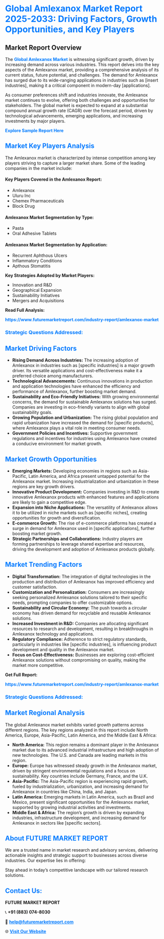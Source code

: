 <h1 style="color: #007BFF;">Global Amlexanox Market Report 2025-2033: Driving Factors, Growth Opportunities, and Key Players</h1>

<section id="overview">
<h2>Market Report Overview</h2>
<p>The <a href="https://www.futuremarketreport.com/industry-report/amlexanox-market" style="color: #007BFF; text-decoration: none;"><strong>Global Amlexanox Market</strong></a> is witnessing significant growth, driven by increasing demand across various industries. This report delves into the key aspects of the Amlexanox market, providing a comprehensive analysis of its current status, future potential, and challenges. The demand for Amlexanox has surged due to its wide-ranging applications in industries such as [insert industries], making it a critical component in modern-day [applications].</p>
<p>As consumer preferences shift and industries innovate, the Amlexanox market continues to evolve, offering both challenges and opportunities for stakeholders. The global market is expected to expand at a substantial compound annual growth rate (CAGR) over the forecast period, driven by technological advancements, emerging applications, and increasing investments by major players.</p>
</section>

<section id="overview">
<p><a href="https://www.futuremarketreport.com/request-sample/reportId=43345" style="color: #007BFF; text-decoration: none;"><strong>Explore Sample Report Here</strong></a></p>
</section>

<section id="key-players">
<h2 style="color: #007BFF;">Market Key Players Analysis</h2>
<p>The Amlexanox market is characterized by intense competition among key players striving to capture a larger market share. Some of the leading companies in the market include:</p>
<h4>Key Players Covered in the Amlexanox Report:</h4>
<ul><li>Amlexanox</li><li>Uluru Inc</li><li>Chemex Pharmaceuticals</li><li>Block Drug</li></ul>
<h4>Amlexanox Market Segmentation by Type:</h4>
<ul><li>Pasta</li><li>Oral Adhesive Tablets</li></ul>

<h4>Amlexanox Market Segmentation by Application:</h4>
<ul><li>Recurrent Aphthous Ulcers</li><li>Inflammatory Conditions</li><li>Apthous Stomatitis</li></ul>
<p><strong>Key Strategies Adopted by Market Players:</strong></p>
<ul>
<li>Innovation and R&D</li>
<li>Geographical Expansion</li>
<li>Sustainability Initiatives</li>
<li>Mergers and Acquisitions</li>
</ul>
</section>

<section>
<p><strong>Read Full Analysis: </strong></p><a href="https://www.futuremarketreport.com/industry-report/amlexanox-market" style="color: #007BFF; text-decoration: none;"><strong>https://www.futuremarketreport.com/industry-report/amlexanox-market</strong></a>
<h3 style="color: #007BFF;">Strategic Questions Addressed:</h3>
</section>

<section id="driving-factors">
<h2 style="color: #007BFF;">Market Driving Factors</h2>
<ul>
<li><strong>Rising Demand Across Industries:</strong> The increasing adoption of Amlexanox in industries such as [specific industries] is a major growth driver. Its versatile applications and cost-effectiveness make it a preferred choice among manufacturers.</li>
<li><strong>Technological Advancements:</strong> Continuous innovations in production and application technologies have enhanced the efficiency and performance of Amlexanox, further boosting market demand.</li>
<li><strong>Sustainability and Eco-Friendly Initiatives:</strong> With growing environmental concerns, the demand for sustainable Amlexanox solutions has surged. Companies are investing in eco-friendly variants to align with global sustainability goals.</li>
<li><strong>Growing Population and Urbanization:</strong> The rising global population and rapid urbanization have increased the demand for [specific products], where Amlexanox plays a vital role in meeting consumer needs.</li>
<li><strong>Government Policies and Incentives:</strong> Supportive government regulations and incentives for industries using Amlexanox have created a conducive environment for market growth.</li>
</ul>
</section>

<section id="growth-opportunities">
<h2 style="color: #007BFF;">Market Growth Opportunities</h2>
<ul>
<li><strong>Emerging Markets:</strong> Developing economies in regions such as Asia-Pacific, Latin America, and Africa present untapped potential for the Amlexanox market. Increasing industrialization and urbanization in these regions are key growth drivers.</li>
<li><strong>Innovative Product Development:</strong> Companies investing in R&D to create innovative Amlexanox products with enhanced features and applications are likely to gain a competitive edge.</li>
<li><strong>Expansion into Niche Applications:</strong> The versatility of Amlexanox allows it to be utilized in niche markets such as [specific niches], creating opportunities for growth and diversification.</li>
<li><strong>E-commerce Growth:</strong> The rise of e-commerce platforms has created a surge in demand for Amlexanox used in [specific applications], further boosting market growth.</li>
<li><strong>Strategic Partnerships and Collaborations:</strong> Industry players are forming partnerships to leverage shared expertise and resources, driving the development and adoption of Amlexanox products globally.</li>
</ul>
</section>

<section id="trending-factors">
<h2 style="color: #007BFF;">Market Trending Factors</h2>
<ul>
<li><strong>Digital Transformation:</strong> The integration of digital technologies in the production and distribution of Amlexanox has improved efficiency and customer satisfaction.</li>
<li><strong>Customization and Personalization:</strong> Consumers are increasingly seeking personalized Amlexanox solutions tailored to their specific needs, prompting companies to offer customizable options.</li>
<li><strong>Sustainability and Circular Economy:</strong> The push towards a circular economy has driven demand for recyclable and reusable Amlexanox solutions.</li>
<li><strong>Increased Investment in R&D:</strong> Companies are allocating significant resources to research and development, resulting in breakthroughs in Amlexanox technology and applications.</li>
<li><strong>Regulatory Compliance:</strong> Adherence to strict regulatory standards, particularly in industries like [specific industries], is influencing product development and quality in the Amlexanox market.</li>
<li><strong>Focus on Cost-Effectiveness:</strong> Businesses are exploring cost-efficient Amlexanox solutions without compromising on quality, making the market more competitive.</li>
</ul>
</section>

<section>
<p><strong>Get Full Report: </strong></p><a href="https://www.futuremarketreport.com/industry-report/amlexanox-market" style="color: #007BFF; text-decoration: none;"><strong>https://www.futuremarketreport.com/industry-report/amlexanox-market</strong></a>
<h3 style="color: #007BFF;">Strategic Questions Addressed:</h3>
</section>


<section id="regional-analysis">
<h2 style="color: #007BFF;">Market Regional Analysis</h2>
<p>The global Amlexanox market exhibits varied growth patterns across different regions. The key regions analyzed in this report include North America, Europe, Asia-Pacific, Latin America, and the Middle East & Africa:</p>
<ul>
<li><strong>North America:</strong> This region remains a dominant player in the Amlexanox market due to its advanced industrial infrastructure and high adoption of new technologies. The U.S. and Canada are leading markets in this region.</li>
<li><strong>Europe:</strong> Europe has witnessed steady growth in the Amlexanox market, driven by stringent environmental regulations and a focus on sustainability. Key countries include Germany, France, and the U.K.</li>
<li><strong>Asia-Pacific:</strong> The Asia-Pacific region is experiencing rapid growth, fueled by industrialization, urbanization, and increasing demand for Amlexanox in countries like China, India, and Japan.</li>
<li><strong>Latin America:</strong> Emerging markets in Latin America, such as Brazil and Mexico, present significant opportunities for the Amlexanox market, supported by growing industrial activities and investments.</li>
<li><strong>Middle East & Africa:</strong> The region’s growth is driven by expanding industries, infrastructure development, and increasing demand for Amlexanox in sectors like [specific sectors].</li>
</ul>
</section>

<footer>
<h2 style="color: #007BFF;">About FUTURE MARKET REPORT</h2>
<p>We are a trusted name in market research and advisory services, delivering actionable insights and strategic support to businesses across diverse industries. Our expertise lies in offering:</p>

<p>Stay ahead in today’s competitive landscape with our tailored research solutions.</p>

<h2 style="color: #007BFF;">Contact Us:</h2>
<p><strong>FUTURE MARKET REPORT</strong></p>
<p>📞 <strong>+91 (883) 074-8030</strong></p>
<p>📧 <strong><a href="mailto:help@futuremarketreport.com" style="color: #007BFF;">help@futuremarketreport.com</a></strong></p>
<p>🌐 <strong><a href="https://www.futuremarketreport.com/" style="color: #007BFF;">Visit Our Website</a></strong></p>
</footer>